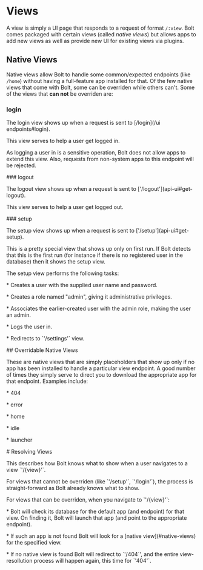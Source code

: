 # Views

A view is simply a UI page that responds to a request of format `/:view`. Bolt comes packaged with certain views \(called _native views_\) but allows apps to add new views as well as provide new UI for existing views via plugins.

## Native Views

Native views allow Bolt to handle some common\/expected endpoints \(like `/home`\) without having a full-feature app installed for that. Of the few native views that come with Bolt, some can be overriden while others can't. Some of the views that **can not** be overriden are:

### login

The login view shows up when a request is sent to [\/login](/ui endpoints#login).

This view serves to help a user get logged in.

As logging a user in is a sensitive operation, Bolt does not allow apps to extend this view. Also, requests from non-system apps to this endpoint will be rejected.

\#\#\# logout

The logout view shows up when a request is sent to \['\/logout'\]\(api-ui\#get-logout\).

This view serves to help a user get logged out.

\#\#\# setup

The setup view shows up when a request is sent to \['\/setup'\]\(api-ui\#get-setup\).

This is a pretty special view that shows up only on first run. If Bolt detects that this is the first run \(for instance if there is no registered user in the database\) then it shows the setup view.

The setup view performs the following tasks:

\* Creates a user with the supplied user name and password.

\* Creates a role named "admin", giving it administrative privileges.

\* Associates the earlier-created user with the admin role, making the user an admin.

\* Logs the user in.

\* Redirects to \`'\/settings'\` view.

\#\# Overridable Native Views

These are native views that are simply placeholders that show up only if no app has been installed to handle a particular view endpoint. A good number of times they simply serve to direct you to download the appropriate app for that endpoint. Examples include:

\* 404

\* error

\* home

\* idle

\* launcher

\# Resolving Views

This describes how Bolt knows what to show when a user navigates to a view \`'\/{view}'\`.

For views that cannot be overriden \(like \`'\/setup'\`, \`'\/login'\`\), the process is straight-forward as Bolt already knows what to show.

For views that can be overriden, when you navigate to \`'\/{view}'\`:

\* Bolt will check its database for the default app \(and endpoint\) for that view. On finding it, Bolt will launch that app \(and point to the appropriate endpoint\).

\* If such an app is not found Bolt will look for a \[native view\]\(\#native-views\) for the specified view.

\* If no native view is found Bolt will redirect to \`'\/404\`', and the entire view-resollution process will happen again, this time for \`'404'\`.

